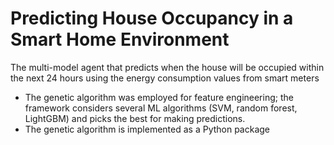 # Predicting House Occupancy in a Smart Home Environment

The multi-model agent that predicts when the house will be occupied within the next 24 hours using the energy consumption values from smart meters
* The genetic algorithm was employed for feature engineering; the framework considers several ML algorithms (SVM, random forest, LightGBM) and picks the best for making predictions.
* The genetic algorithm is implemented as a Python package 

